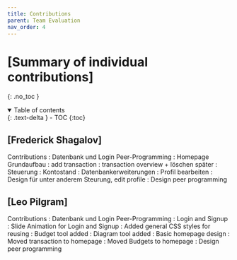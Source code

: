 ```yaml
---
title: Contributions
parent: Team Evaluation
nav_order: 4
---
```




# [Summary of individual contributions]
{: .no_toc }

<details open markdown="block">
  <summary>
    Table of contents
  </summary>
  {: .text-delta }
- TOC
{:toc}
</details>

## [Frederick Shagalov]

Contributions
: Datenbank und Login Peer-Programming 
: Homepage Grundaufbau
: add transaction 
: transaction overview + löschen später 
: Steuerung
: Kontostand
: Datenbankerweiterungen
: Profil bearbeiten
: Design für unter anderem Steurung, edit profile
: Design peer programming

## [Leo Pilgram]

Contributions
: Datenbank und Login Peer-Programming
: Login and Signup
: Slide Animation for Login and Signup
: Added general CSS styles for reusing
: Budget tool added
: Diagram tool added
: Basic homepage design
: Moved transaction to homepage
: Moved Budgets to homepage
: Design peer programming
